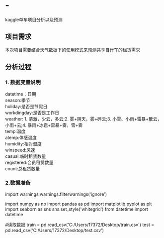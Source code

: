 # -
kaggle单车项目分析以及预测
## 项目需求
本次项目需要结合天气数据下的使用模式来预测共享自行车的租赁需求
## 分析过程
### 1. 数据变量说明
datetime：日期<br>
season:季节<br>
holiday:是否是节假日<br>
workdingday:是否是工作日<br>
weather: 1. 清澈，少云，多云;2. 雾+阴天，雾+碎云;3. 小雪、小雨+雷暴+散云，小雨+云;4. 暴雨+冰雹+雷暴+雾，雪+雾<br>
temp:温度<br>
atemp:体感温度<br>
humidity:相对湿度<br>
winspeed:风速<br>
casual:临时租赁数量<br>
registered:会员租赁数量<br>
count:总租赁数量<br>
### 2.数据准备
import warnings
warnings.filterwarnings('ignore')

import numpy as np
import pandas as pd
import matplotlib.pyplot as plt
import seaborn as sns
sns.set_style('whitegrid')
from datetime import datetime

#读取数据
train = pd.read_csv('C:/Users/17372/Desktop/train.csv')
test = pd.read_csv('C:/Users/17372/Desktop/test.csv')
